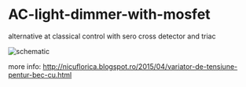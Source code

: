# AC-light-dimmer-with-mosfet
alternative at classical control with sero cross detector and triac

![schematic](http://1.bp.blogspot.com/-S-0MCveg9fY/VSZQFjYBSnI/AAAAAAAAM5A/LyTINiskMAk/s1600/dimmer-with-a-mosfet-circuit-diagram.jpg)

more info: http://nicuflorica.blogspot.ro/2015/04/variator-de-tensiune-pentur-bec-cu.html
